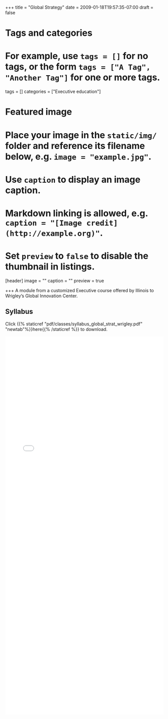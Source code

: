 +++
title = "Global Strategy"
date = 2009-01-18T19:57:35-07:00
draft = false

# Tags and categories
# For example, use `tags = []` for no tags, or the form `tags = ["A Tag", "Another Tag"]` for one or more tags.
tags = []
categories = ["Executive education"]



# Featured image
# Place your image in the `static/img/` folder and reference its filename below, e.g. `image = "example.jpg"`.
# Use `caption` to display an image caption.
#   Markdown linking is allowed, e.g. `caption = "[Image credit](http://example.org)"`.
# Set `preview` to `false` to disable the thumbnail in listings.
[header]
image = ""
caption = ""
preview = true

+++
A module from a customized Executive course offered by Illinois to Wrigley’s Global Innovation Center.

## Syllabus

Click {{% staticref "pdf/classes/syllabus_global_strat_wrigley.pdf" "newtab"%}}here{{% /staticref %}} to download.

<embed src="/pdf/classes/syllabus_global_strat_wrigley.pdf" type="application/pdf" width="100%" height="1200px">

